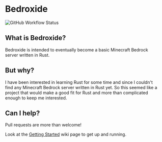 # Bedroxide

![GitHub Workflow Status](https://img.shields.io/github/workflow/status/gzachrisson/bedroxide/Rust)

## What is Bedroxide?

Bedroxide is intended to eventually become a basic Minecraft Bedrock server written in Rust.

## But why?

I have been interested in learning Rust for some time and since I couldn't find any Minecraft Bedrock server written in Rust yet. So this seemed like a project that would make a good fit for Rust and more than complicated enough to keep me interested.

## Can I help?

Pull requests are more than welcome!

Look at the [Getting Started](https://github.com/gzachrisson/bedroxide/wiki/Getting-Started) wiki page to get up and running.
